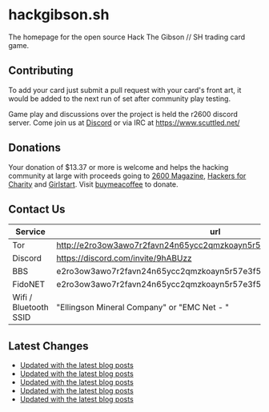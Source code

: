 # hackgibson.sh
The homepage for the open source Hack The Gibson // SH trading card game.


## Contributing

To add your card just submit a pull request with your card's front art, it would be added to the next run of set after community play testing.

Game play and discussions over the project is held the r2600 discord server. Come join us at [Discord](https://discord.com/invite/9hABUzz) or via IRC at https://www.scuttled.net/


## Donations

Your donation of $13.37 or more is welcome and helps the hacking community at large with proceeds going to [2600 Magazine](https://2600.com/), [Hackers for Charity](https://hackersforcharity.org) and [Girlstart](https://girlstart.org).  Visit [buymeacoffee](https://www.buymeacoffee.com/hackgibson.sh) to donate.


## Contact Us

Service | url
-|-
Tor | http://e2ro3ow3awo7r2favn24n65ycc2qmzkoayn5r57e3f56nvjwdcgg32ad.onion
Discord | https://discord.com/invite/9hABUzz
BBS | e2ro3ow3awo7r2favn24n65ycc2qmzkoayn5r57e3f56nvjwdcgg32ad.onion:23
FidoNET | e2ro3ow3awo7r2favn24n65ycc2qmzkoayn5r57e3f56nvjwdcgg32ad.onion:24554
Wifi / Bluetooth SSID | "Ellingson Mineral Company" or "EMC Net - <fidonet address>"

## Latest Changes
<!-- BLOG-POST-LIST:START -->
- [Updated with the latest blog posts](https://github.com/DFW2600/hackgibson.sh/commit/b0f6f43b9fe5c124da4a8525a81d45793a046f00)
- [Updated with the latest blog posts](https://github.com/DFW2600/hackgibson.sh/commit/338090ca19573f963fd5cb0cb44ad6bfa185b2f4)
- [Updated with the latest blog posts](https://github.com/DFW2600/hackgibson.sh/commit/091ef9961f9362b797cd7d5a0c901b6831d0c211)
- [Updated with the latest blog posts](https://github.com/DFW2600/hackgibson.sh/commit/2dce69897376311edd80158ef2e65f9d3a003d5f)
- [Updated with the latest blog posts](https://github.com/DFW2600/hackgibson.sh/commit/e26049a7cbf4417c45ad72575c5835f5a39d2168)
<!-- BLOG-POST-LIST:END -->
